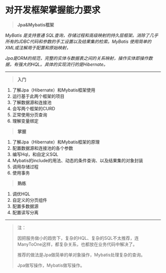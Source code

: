 # 对开发框架掌握能力要求
> **Jpa&Mybatis框架**

*MyBatis 是支持普通 SQL查询，存储过程和高级映射的持久层框架。消除了几乎所有的JDBC代码和参数的手工设置以及结果集的检索。MyBatis 使用简单的 XML或注解用于配置和原始映射，*

*Jpa是ORM的规范，完整的实体与数据表之间的关系映射，操作实体即操作数据，有强大的HQL。具体的实现流行的是Hibernate。*

---
> **入门**

1. 了解Jpa（Hibernate）和Mybatis框架使用
2. 运行基于此两个框架的项目
3. 了解数据源和连接池
4. 会写两个框架的CURD
5. 正常使用分页查询
6. 理解变量绑定

> **掌握**

1. 了解Jpa（Hibernate）和Mybatis框架的原理
2. 配置数据源和连接池的各个参数
3. 编写Hql，和自定义SQL
4. Mybatis的include的用法、动态的条件查询、以及结果集的对象封装
4. 调用存储过程
5. 使用事务

> **熟练**

1. 调优HQL
2. 自定义的分页组件
3. 配置多数据源
4. 配置读写分离

---
> 注：
>
> 因把服务做小的趋势下，复杂的HQL、复杂的SQL不太推荐，连ManyToOne这样，都复杂关系，也都放在业务代码中解决了。
>
> 推荐的做法是Jpa做简单的单对象操作，Mybatis处理复杂的查询。
>
> Jpa做写操作，Mybatis做写操作。
